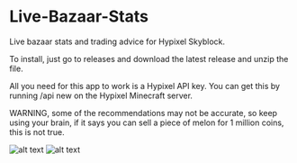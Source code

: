 # Live-Bazaar-Stats
Live bazaar stats and trading advice for Hypixel Skyblock.

To install, just go to releases and download the latest release and unzip the file.

All you need for this app to work is a Hypixel API key.
You can get this by running /api new on the Hypixel Minecraft server.

WARNING, some of the recommendations may not be accurate, so keep using your brain, if it says you can sell a piece of melon for 1 million coins, this is not true.

![alt text](https://github.com/Olle-Lukowski/Live-Bazaar-Stats/blob/main//images/main_screen.png?raw=true)
![alt text](https://github.com/Olle-Lukowski/Live-Bazaar-Stats/blob/main//images/graph_screen.png?raw=true)